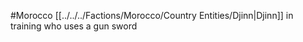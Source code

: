 #Morocco 
[[../../../Factions/Morocco/Country Entities/Djinn|Djinn]] in training who uses a gun sword
